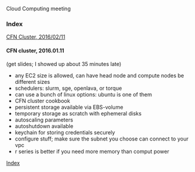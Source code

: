 Cloud Computing meeting

### <a name="top">Index
[CFN Cluster, 2016/02/11](#2016-02-11)


#### <a name="2016-02-11"> CFN cluster, 2016.01.11

(get slides; I showed up about 35 minutes late)
- any EC2 size is allowed, can have head node and compute nodes be different
  sizes
- schedulers: slurm, sge, openlava, or torque
- can use a bunch of linux options: ubuntu is one of them
- CFN cluster cookbook
- persistent storage available via EBS-volume
- temporary storage as scratch with ephemeral disks
- autoscaling parameters
- autoshutdown available
- keychain for storing credentials securely
- configure stuff; make sure the subnet you choose can connect to your vpc
- r series is better if you need more memory than comput power
 
[Index](#top)
